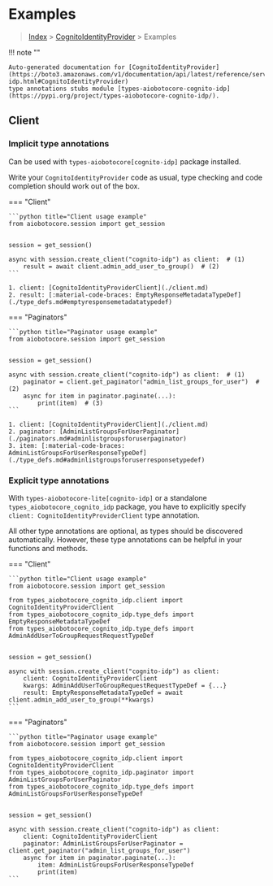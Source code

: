 # Examples

> [Index](../README.md) > [CognitoIdentityProvider](./README.md) > Examples

!!! note ""

    Auto-generated documentation for [CognitoIdentityProvider](https://boto3.amazonaws.com/v1/documentation/api/latest/reference/services/cognito-idp.html#CognitoIdentityProvider)
    type annotations stubs module [types-aiobotocore-cognito-idp](https://pypi.org/project/types-aiobotocore-cognito-idp/).

## Client

### Implicit type annotations

Can be used with `types-aiobotocore[cognito-idp]` package installed.

Write your `CognitoIdentityProvider` code as usual,
type checking and code completion should work out of the box.



=== "Client"

    ```python title="Client usage example"
    from aiobotocore.session import get_session


    session = get_session()

    async with session.create_client("cognito-idp") as client:  # (1)
        result = await client.admin_add_user_to_group()  # (2)
    ```

    1. client: [CognitoIdentityProviderClient](./client.md)
    2. result: [:material-code-braces: EmptyResponseMetadataTypeDef](./type_defs.md#emptyresponsemetadatatypedef) 



=== "Paginators"

    ```python title="Paginator usage example"
    from aiobotocore.session import get_session


    session = get_session()

    async with session.create_client("cognito-idp") as client:  # (1)
        paginator = client.get_paginator("admin_list_groups_for_user")  # (2)
        async for item in paginator.paginate(...):
            print(item)  # (3)
    ```

    1. client: [CognitoIdentityProviderClient](./client.md)
    2. paginator: [AdminListGroupsForUserPaginator](./paginators.md#adminlistgroupsforuserpaginator)
    3. item: [:material-code-braces: AdminListGroupsForUserResponseTypeDef](./type_defs.md#adminlistgroupsforuserresponsetypedef) 




### Explicit type annotations

With `types-aiobotocore-lite[cognito-idp]`
or a standalone `types_aiobotocore_cognito_idp` package, you have to explicitly specify
`client: CognitoIdentityProviderClient` type annotation.

All other type annotations are optional, as types should be discovered automatically.
However, these type annotations can be helpful in your functions and methods.


=== "Client"

    ```python title="Client usage example"
    from aiobotocore.session import get_session

    from types_aiobotocore_cognito_idp.client import CognitoIdentityProviderClient
    from types_aiobotocore_cognito_idp.type_defs import EmptyResponseMetadataTypeDef
    from types_aiobotocore_cognito_idp.type_defs import AdminAddUserToGroupRequestRequestTypeDef


    session = get_session()

    async with session.create_client("cognito-idp") as client:
        client: CognitoIdentityProviderClient
        kwargs: AdminAddUserToGroupRequestRequestTypeDef = {...}
        result: EmptyResponseMetadataTypeDef = await client.admin_add_user_to_group(**kwargs)
    ```



=== "Paginators"

    ```python title="Paginator usage example"
    from aiobotocore.session import get_session

    from types_aiobotocore_cognito_idp.client import CognitoIdentityProviderClient
    from types_aiobotocore_cognito_idp.paginator import AdminListGroupsForUserPaginator
    from types_aiobotocore_cognito_idp.type_defs import AdminListGroupsForUserResponseTypeDef


    session = get_session()

    async with session.create_client("cognito-idp") as client:
        client: CognitoIdentityProviderClient
        paginator: AdminListGroupsForUserPaginator = client.get_paginator("admin_list_groups_for_user")
        async for item in paginator.paginate(...):
            item: AdminListGroupsForUserResponseTypeDef
            print(item)
    ```


